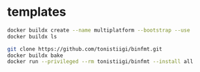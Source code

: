 # templates

```bash
docker buildx create --name multiplatform --bootstrap --use
docker buildx ls
```

```bash
git clone https://github.com/tonistiigi/binfmt.git
docker buildx bake
docker run --privileged --rm tonistiigi/binfmt --install all
```

